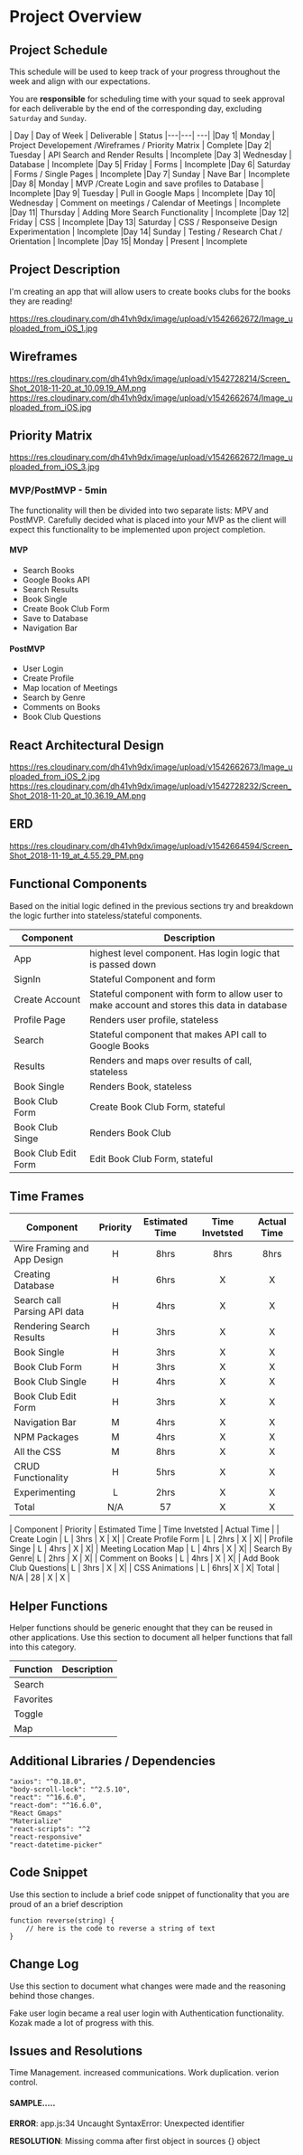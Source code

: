 # Project Overview

## Project Schedule

This schedule will be used to keep track of your progress throughout the week and align with our expectations.  

You are **responsible** for scheduling time with your squad to seek approval for each deliverable by the end of the corresponding day, excluding `Saturday` and `Sunday`.

|  Day | Day of Week | Deliverable | Status
|---|---| ---|
|Day 1| Monday  | Project Developement /Wireframes / Priority Matrix | Complete
|Day 2| Tuesday  | API Search and Render Results | Incomplete
|Day 3| Wednesday | Database |  Incomplete
|Day 5| Friday  |  Forms  | Incomplete
|Day 6| Saturday  | Forms / Single Pages  | Incomplete
|Day 7| Sunday  | Nave Bar | Incomplete
|Day 8| Monday  | MVP /Create Login and save profiles to Database | Incomplete
|Day 9| Tuesday  | Pull in Google Maps | Incomplete
|Day 10| Wednesday  | Comment on meetings / Calendar of Meetings | Incomplete
|Day 11| Thursday  | Adding More Search Functionality  | Incomplete
|Day 12| Friday  | CSS | Incomplete
|Day 13| Saturday  | CSS / Responseive Design Experimentation | Incomplete
|Day 14| Sunday  | Testing / Research Chat / Orientation | Incomplete
|Day 15| Monday  | Present | Incomplete



## Project Description

I'm creating an app that will allow users to create books clubs for the books they are reading!

https://res.cloudinary.com/dh41vh9dx/image/upload/v1542662672/Image_uploaded_from_iOS_1.jpg

## Wireframes
https://res.cloudinary.com/dh41vh9dx/image/upload/v1542728214/Screen_Shot_2018-11-20_at_10.09.19_AM.png
https://res.cloudinary.com/dh41vh9dx/image/upload/v1542662674/Image_uploaded_from_iOS.jpg

## Priority Matrix

https://res.cloudinary.com/dh41vh9dx/image/upload/v1542662672/Image_uploaded_from_iOS_3.jpg

### MVP/PostMVP - 5min

The functionality will then be divided into two separate lists: MPV and PostMVP.  Carefully decided what is placed into your MVP as the client will expect this functionality to be implemented upon project completion.  

#### MVP 

- Search Books
- Google Books API
- Search Results
- Book Single
- Create Book Club Form
- Save to Database
- Navigation Bar

#### PostMVP 

- User Login
- Create Profile
- Map location of Meetings
- Search by Genre
- Comments on Books 
- Book Club Questions

## React Architectural Design

https://res.cloudinary.com/dh41vh9dx/image/upload/v1542662673/Image_uploaded_from_iOS_2.jpg
https://res.cloudinary.com/dh41vh9dx/image/upload/v1542728232/Screen_Shot_2018-11-20_at_10.36.19_AM.png

## ERD 

https://res.cloudinary.com/dh41vh9dx/image/upload/v1542664594/Screen_Shot_2018-11-19_at_4.55.29_PM.png

## Functional Components

Based on the initial logic defined in the previous sections try and breakdown the logic further into stateless/stateful components. 

| Component | Description | 
| --- | --- |  
| App | highest level component. Has login logic that is passed down | 
| SignIn  | Stateful Component and form   | 
| Create Account | Stateful component with form to allow user to make account and stores this data in database | 
| Profile Page | Renders user profile, stateless | 
| Search | Stateful component that makes API call to Google Books | 
| Results | Renders and maps over results of call, stateless | 
| Book Single | Renders Book, stateless  | 
| Book Club Form | Create Book Club Form, stateful |
| Book Club Singe | Renders Book Club  | 
| Book Club Edit Form| Edit Book Club Form, stateful | 

## Time Frames


| Component | Priority | Estimated Time | Time Invetsted | Actual Time |
| --- | :---: |  :---: | :---: | :---: |
| Wire Framing and App Design | H | 8hrs| 8hrs | 8hrs |
| Creating Database | H | 6hrs| X | X|
| Search call Parsing API data | H | 4hrs| X | X|
| Rendering Search Results | H | 3hrs| X | X|
| Book Single | H | 3hrs| X | X|
| Book Club Form  | H | 3hrs| X | X|
| Book Club Single | H | 4hrs| X | X |
| Book Club Edit Form  | H | 3hrs| X | X|
| Navigation Bar | M | 4hrs| X | X|
| NPM Packages| M | 4hrs| X | X|
| All the CSS | M | 8hrs | X | X|
| CRUD Functionality | H | 5hrs| X | X|
| Experimenting | L | 2hrs | X | X|
| Total | N/A | 57 | X | X |

| Component | Priority | Estimated Time | Time Invetsted | Actual Time |
| Create Login | L | 3hrs | X | X|
| Create Profile Form | L | 2hrs | X | X|
| Profile Singe | L | 4hrs | X | X|
| Meeting Location Map | L | 4hrs | X | X|
| Search By Genre| L | 2hrs | X | X|
| Comment on Books | L | 4hrs | X | X|
| Add Book Club Questions| L | 3hrs | X | X|
| CSS Animations | L | 6hrs| X | X|
 Total | N/A | 28 | X | X |




## Helper Functions
Helper functions should be generic enought that they can be reused in other applications. Use this section to document all helper functions that fall into this category.

| Function | Description | 
| --- | :---: |  
| Search
| Favorites
| Toggle 
| Map 

## Additional Libraries / Dependencies
    "axios": "^0.18.0",
    "body-scroll-lock": "^2.5.10",
    "react": "^16.6.0",
    "react-dom": "^16.6.0",
    "React Gmaps"
    "Materialize"
    "react-scripts": "^2
    "react-responsive"
    "react-datetime-picker"

## Code Snippet

Use this section to include a brief code snippet of functionality that you are proud of an a brief description  

```
function reverse(string) {
    // here is the code to reverse a string of text
}
```

## Change Log
 Use this section to document what changes were made and the reasoning behind those changes.  

 Fake user login became a real user login with Authentication functionality. Kozak made a lot of progress with this. 

## Issues and Resolutions
Time Management. increased communications. Work duplication. verion control. 

#### SAMPLE.....
**ERROR**: app.js:34 Uncaught SyntaxError: Unexpected identifier          

**RESOLUTION**: Missing comma after first object in sources {} object